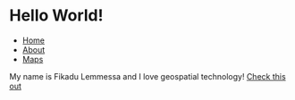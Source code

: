 
<html>
<head>
<title>Hello World!</title>
<!---this will call the css file-->
<link href="scripts/basic.css" rel="stylesheet">
</head>
<body>
<h1>Hello World!</h1>
<ul id='menu'> 
<li><a href='basic.html'>Home</a></li> 
<li><a href='About.html'>About</a></li> 
<li><a href='Maps.html'>Maps</a></li>
</ul>
<p1>My name is Fikadu Lemmessa and I love geospatial technology!</p1>
<a href="http://www.tacoma.uw.edu">Check this out</a>
<!---this line where you want your menu to appear-->
<nav id="nav01"></nav>
<script src="scripts/script.js"></script>
</body>
</html>

